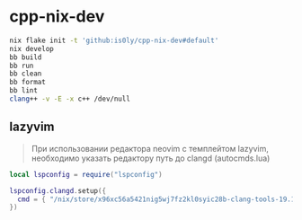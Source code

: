 # cpp-nix-dev

```sh
nix flake init -t 'github:is0ly/cpp-nix-dev#default'
nix develop
bb build
bb run
bb clean
bb format
bb lint
clang++ -v -E -x c++ /dev/null 
```


## lazyvim

> При использовании редактора neovim с темплейтом lazyvim, необходимо указать редактору путь до clangd (autocmds.lua)
>

```lua
local lspconfig = require("lspconfig")

lspconfig.clangd.setup({
  cmd = { "/nix/store/x96xc56a5421nig5wj7fz2kl0syic28b-clang-tools-19.1.7/bin/clangd" },
})
```
